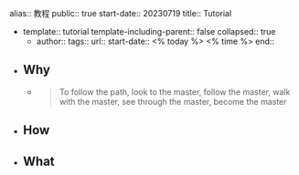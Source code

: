 alias:: 教程
public:: true
start-date:: 20230719
title:: Tutorial

  - template:: tutorial
    template-including-parent:: false
    collapsed:: true
    - author:: 
      tags:: 
      url:: 
      start-date:: <% today %> <% time %>
      end::
- ## Why
  - > To follow the path, 
    look to the master, 
    follow the master, 
    walk with the master, 
    see through the master,
    become the master
- ## How
- ## What